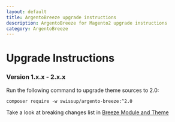 ```yaml
---
layout: default
title: ArgentoBreeze upgrade instructions
description: ArgentoBreeze for Magento2 upgrade instructions
category: ArgentoBreeze
---
```


# Upgrade Instructions

### Version 1.x.x - 2.x.x

Run the following command to upgrade theme sources to 2.0:

```
composer require -w swissup/argento-breeze:^2.0
```

Take a look at breaking changes list in [Breeze Module and Theme](https://breezefront.com/upgrade#breaking-changes)
